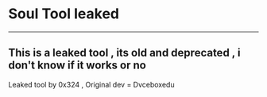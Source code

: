 # Soul Tool leaked
----
This is a leaked tool , its old and deprecated , i don't know if it works or no
----

Leaked tool by 0x324 , Original dev = Dvceboxedu
